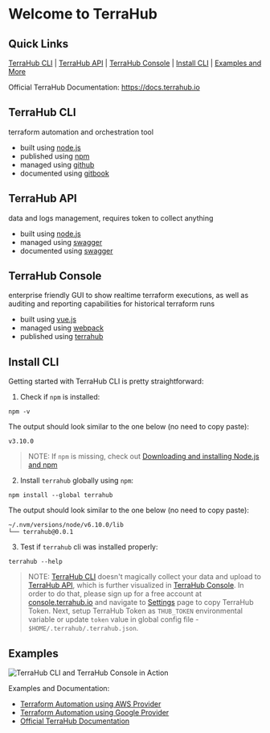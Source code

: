 # Welcome to TerraHub

## Quick Links

[TerraHub CLI](#terrahub-cli) | [TerraHub API](#terrahub-api) | [TerraHub Console](#terrahub-console) | [Install CLI](#install-cli) | [Examples and More](#examples)

Official TerraHub Documentation: https://docs.terrahub.io


## TerraHub CLI

terraform automation and orchestration tool
* built using [node.js](https://nodejs.org)
* published using [npm](https://www.npmjs.com/package/terrahub)
* managed using [github](https://github.com/TerraHubCorp/terrahub)
* documented using [gitbook](https://docs.terrahub.io)


## TerraHub API

data and logs management, requires token to collect anything
* built using [node.js](https://nodejs.org)
* managed using [swagger](https://www.terrahub.io/api)
* documented using [swagger](https://www.terrahub.io/api)


## TerraHub Console

enterprise friendly GUI to show realtime terraform executions, as well as
auditing and reporting capabilities for historical terraform runs
* built using [vue.js](https://vuejs.org)
* managed using [webpack](https://webpack.js.org)
* published using [terrahub](https://console.terrahub.io)


## Install CLI

Getting started with TerraHub CLI is pretty straightforward:

1. Check if `npm` is installed:

  ```shell
  npm -v
  ```

  The output should look similar to the one below (no need to copy paste):

  ```text
  v3.10.0
  ```

  > NOTE: If `npm` is missing, check out [Downloading and installing Node.js and npm](https://docs.npmjs.com/downloading-and-installing-node-js-and-npm)

2. Install `terrahub` globally using `npm`:

  ```shell
  npm install --global terrahub
  ```

  The output should look similar to the one below (no need to copy paste):

  ```text
  ~/.nvm/versions/node/v6.10.0/lib
  └── terrahub@0.0.1
  ```

3. Test if `terrahub` cli was installed properly:

  ```shell
  terrahub --help
  ```

  > NOTE: [TerraHub CLI](https://www.npmjs.com/package/terrahub) doesn't magically collect your data and upload to [TerraHub API](https://www.terrahub.io/api), which is further visualized in [TerraHub Console](https://console.terrahub.io). In order to do that, please sign up for a free account at [console.terrahub.io](https://console.terrahub.io) and navigate to [Settings](https://console.terrahub.io/settings) page to copy TerraHub Token. Next, setup TerraHub Token as `THUB_TOKEN` environmental variable or update `token` value in global config file - `$HOME/.terrahub/.terrahub.json`.


## Examples

![TerraHub CLI and TerraHub Console in Action](https://raw.githubusercontent.com/TerraHubCorp/terrahub/dev/docs/images/terrahub-in-action.gif "TerraHub CLI and TerraHub Console in Action")

Examples and Documentation:
* [Terraform Automation using AWS Provider](https://github.com/TerraHubCorp/demo-terraform-automation-aws)
* [Terraform Automation using Google Provider](https://github.com/TerraHubCorp/demo-terraform-automation-google)
* [Official TerraHub Documentation](https://docs.terrahub.io)
